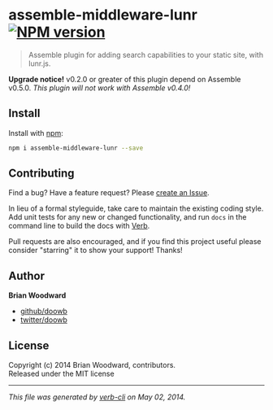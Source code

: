 # assemble-middleware-lunr [![NPM version](https://badge.fury.io/js/assemble-middleware-lunr.png)](http://badge.fury.io/js/assemble-middleware-lunr)

> Assemble plugin for adding search capabilities to your static site, with lunr.js.

**Upgrade notice!** v0.2.0 or greater of this plugin depend on Assemble v0.5.0. _This plugin will not work with Assemble v0.4.0!_

## Install
Install with [npm](npmjs.org):

```bash
npm i assemble-middleware-lunr --save
```


## Contributing
Find a bug? Have a feature request? Please [create an Issue](https://github.com/assemble/assemble-middleware-lunr/issues).

In lieu of a formal styleguide, take care to maintain the existing coding style. Add unit tests for any new or changed functionality,
and run `docs` in the command line to build the docs with [Verb](https://github.com/assemble/verb).

Pull requests are also encouraged, and if you find this project useful please consider "starring" it to show your support! Thanks!

## Author

**Brian Woodward**

+ [github/doowb](https://github.com/doowb)
+ [twitter/doowb](http://twitter.com/doowb)


## License
Copyright (c) 2014 Brian Woodward, contributors.  
Released under the MIT license

***

_This file was generated by [verb-cli](https://github.com/assemble/verb-cli) on May 02, 2014._
